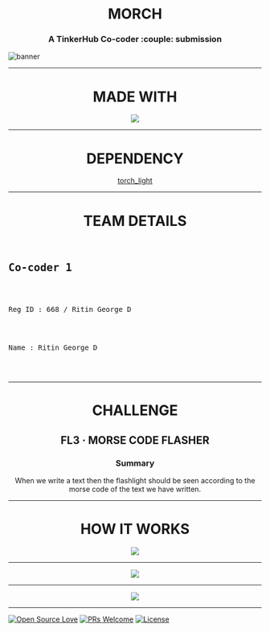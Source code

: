 <h1 align="center">MORCH</h1> 
<h3 align="center">A TinkerHub Co-coder :couple: submission</h3> 

![banner](https://user-images.githubusercontent.com/78461388/156122700-50ec87fc-f854-4aca-aafb-e3582010e5bc.png) 

---
  
<h1 align="center">MADE WITH</h1>  
  <p align="center">
    <a href="https://flutter.dev/"><img src="https://user-images.githubusercontent.com/78461388/156124415-3aee4392-a470-46a2-8fa4-cf574b891d30.png"></a>
  </p>  
  
---

<h1 align="center">DEPENDENCY</h1>  
  <p align="center">
    <a href="https://pub.dev/packages/torch_light/install">torch_light</a>
  </p>  

---

<h1 align="center">TEAM DETAILS</h1>  
  <pre align="center">
                 <h2>Co-coder 1                                         Co-coder 2</h2>
  <p>Reg ID : 668 / Ritin George D                                 Reg ID : 1881 / Dona Johnson</p>
  <p>Name : Ritin George D                                                   Name : Dona Johnson</p>
  </pre> 


---
<h1 align="center">CHALLENGE</h1> 

<h2 align="center">FL3 · MORSE CODE FLASHER</h2>

<h3 align="center">Summary</h3>

<p align="center">When we write a text then the flashlight should be seen according to the morse code of the text we have written.</p>

---

<h1 align="center">HOW IT WORKS</h1>  

<p align="center">
  <img src="https://user-images.githubusercontent.com/78461388/156131100-d55e3892-a464-4523-96c8-c9acb5ae5f6f.png">
</p>


---

<p align="center">
  <img src="https://user-images.githubusercontent.com/78461388/156141083-8b1fd2e9-d639-45d9-8d81-51cf4c60c39b.png">
</p>

---

<p align="center"><a href="https://github.com/aurora-0025/morch/releases/download/v1.0.0/morch.v1.0.0.apk">
<img src="https://user-images.githubusercontent.com/78461388/156143656-ace5d040-2711-4a11-ad21-f1fbbea6b952.png"></a></p>

---

[![Open Source Love](https://badges.frapsoft.com/os/v2/open-source.svg?v=102)](https://github.com/aurora-0025/morch)
[![PRs Welcome](https://img.shields.io/badge/PRs-welcome-brightgreen.svg?style=flat-square)](https://github.com/aurora-0025/morch/pulls)
[![License](https://img.shields.io/badge/License-MIT-blue.svg)](https://opensource.org/licenses/MIT)
